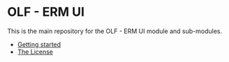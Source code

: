 # OLF - ERM UI #
This is the main repository for the OLF - ERM UI module and sub-modules.

- [Getting started](ui/docs/getting-started.md "Getting started")
- [The License](LICENSE "License")
